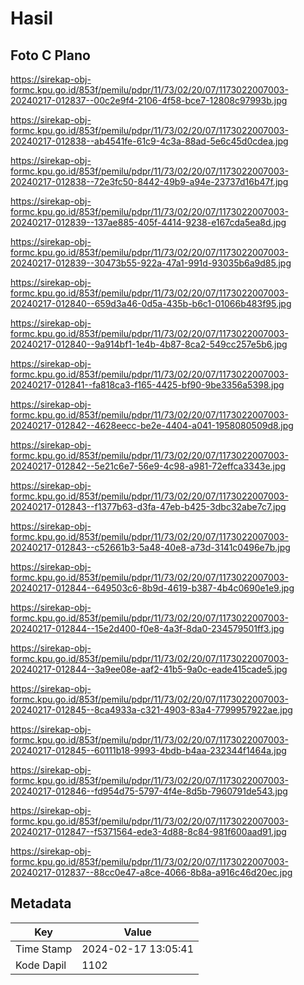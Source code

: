 # Hasil

## Foto C Plano

https://sirekap-obj-formc.kpu.go.id/853f/pemilu/pdpr/11/73/02/20/07/1173022007003-20240217-012837--00c2e9f4-2106-4f58-bce7-12808c97993b.jpg

https://sirekap-obj-formc.kpu.go.id/853f/pemilu/pdpr/11/73/02/20/07/1173022007003-20240217-012838--ab4541fe-61c9-4c3a-88ad-5e6c45d0cdea.jpg

https://sirekap-obj-formc.kpu.go.id/853f/pemilu/pdpr/11/73/02/20/07/1173022007003-20240217-012838--72e3fc50-8442-49b9-a94e-23737d16b47f.jpg

https://sirekap-obj-formc.kpu.go.id/853f/pemilu/pdpr/11/73/02/20/07/1173022007003-20240217-012839--137ae885-405f-4414-9238-e167cda5ea8d.jpg

https://sirekap-obj-formc.kpu.go.id/853f/pemilu/pdpr/11/73/02/20/07/1173022007003-20240217-012839--30473b55-922a-47a1-991d-93035b6a9d85.jpg

https://sirekap-obj-formc.kpu.go.id/853f/pemilu/pdpr/11/73/02/20/07/1173022007003-20240217-012840--659d3a46-0d5a-435b-b6c1-01066b483f95.jpg

https://sirekap-obj-formc.kpu.go.id/853f/pemilu/pdpr/11/73/02/20/07/1173022007003-20240217-012840--9a914bf1-1e4b-4b87-8ca2-549cc257e5b6.jpg

https://sirekap-obj-formc.kpu.go.id/853f/pemilu/pdpr/11/73/02/20/07/1173022007003-20240217-012841--fa818ca3-f165-4425-bf90-9be3356a5398.jpg

https://sirekap-obj-formc.kpu.go.id/853f/pemilu/pdpr/11/73/02/20/07/1173022007003-20240217-012842--4628eecc-be2e-4404-a041-1958080509d8.jpg

https://sirekap-obj-formc.kpu.go.id/853f/pemilu/pdpr/11/73/02/20/07/1173022007003-20240217-012842--5e21c6e7-56e9-4c98-a981-72effca3343e.jpg

https://sirekap-obj-formc.kpu.go.id/853f/pemilu/pdpr/11/73/02/20/07/1173022007003-20240217-012843--f1377b63-d3fa-47eb-b425-3dbc32abe7c7.jpg

https://sirekap-obj-formc.kpu.go.id/853f/pemilu/pdpr/11/73/02/20/07/1173022007003-20240217-012843--c52661b3-5a48-40e8-a73d-3141c0496e7b.jpg

https://sirekap-obj-formc.kpu.go.id/853f/pemilu/pdpr/11/73/02/20/07/1173022007003-20240217-012844--649503c6-8b9d-4619-b387-4b4c0690e1e9.jpg

https://sirekap-obj-formc.kpu.go.id/853f/pemilu/pdpr/11/73/02/20/07/1173022007003-20240217-012844--15e2d400-f0e8-4a3f-8da0-234579501ff3.jpg

https://sirekap-obj-formc.kpu.go.id/853f/pemilu/pdpr/11/73/02/20/07/1173022007003-20240217-012844--3a9ee08e-aaf2-41b5-9a0c-eade415cade5.jpg

https://sirekap-obj-formc.kpu.go.id/853f/pemilu/pdpr/11/73/02/20/07/1173022007003-20240217-012845--8ca4933a-c321-4903-83a4-7799957922ae.jpg

https://sirekap-obj-formc.kpu.go.id/853f/pemilu/pdpr/11/73/02/20/07/1173022007003-20240217-012845--60111b18-9993-4bdb-b4aa-232344f1464a.jpg

https://sirekap-obj-formc.kpu.go.id/853f/pemilu/pdpr/11/73/02/20/07/1173022007003-20240217-012846--fd954d75-5797-4f4e-8d5b-7960791de543.jpg

https://sirekap-obj-formc.kpu.go.id/853f/pemilu/pdpr/11/73/02/20/07/1173022007003-20240217-012847--f5371564-ede3-4d88-8c84-981f600aad91.jpg

https://sirekap-obj-formc.kpu.go.id/853f/pemilu/pdpr/11/73/02/20/07/1173022007003-20240217-012837--88cc0e47-a8ce-4066-8b8a-a916c46d20ec.jpg


## Metadata

| Key        | Value               |
| ---------- | ------------------- |
| Time Stamp | 2024-02-17 13:05:41 |
| Kode Dapil | 1102                |



